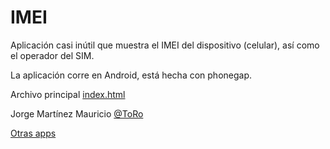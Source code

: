 # IMEI

Aplicación casi inútil que muestra el IMEI del dispositivo (celular), así como el operador del SIM. 

La aplicación corre en Android, está hecha con phonegap.

Archivo principal [index.html](platforms/android/assets/www/index.html)

Jorge Martínez Mauricio
[@ToRo](http://twitter.com/toro)

[Otras apps](http://tar.mx/log/aplicaciones-publicadas/)
